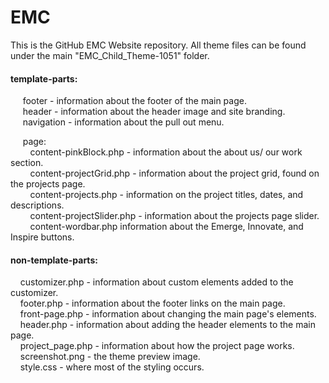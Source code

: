 # EMC  
This is the GitHub EMC Website repository. All theme files can be found under the main "EMC_Child_Theme-1051" folder.  

#### template-parts:  

&nbsp;&nbsp;&nbsp;&nbsp; footer - information about the footer of the main page.  
&nbsp;&nbsp;&nbsp;&nbsp; header - information about the header image and site branding.  
&nbsp;&nbsp;&nbsp;&nbsp; navigation - information about the pull out menu.  

&nbsp;&nbsp;&nbsp;&nbsp; page:  
&nbsp;&nbsp;&nbsp;&nbsp;&nbsp;&nbsp;&nbsp;&nbsp;content-pinkBlock.php - information about the about us/ our work section.  
&nbsp;&nbsp;&nbsp;&nbsp;&nbsp;&nbsp;&nbsp;&nbsp;content-projectGrid.php - information about the project grid, found on the projects page.  
&nbsp;&nbsp;&nbsp;&nbsp;&nbsp;&nbsp;&nbsp;&nbsp;content-projects.php - information on the project titles, dates, and descriptions.  
&nbsp;&nbsp;&nbsp;&nbsp;&nbsp;&nbsp;&nbsp;&nbsp;content-projectSlider.php - information about the projects page slider.  
&nbsp;&nbsp;&nbsp;&nbsp;&nbsp;&nbsp;&nbsp;&nbsp;content-wordbar.php information about the Emerge, Innovate, and Inspire buttons.  

#### non-template-parts:  

&nbsp;&nbsp;&nbsp;&nbsp;customizer.php - information about custom elements added to the customizer.  
&nbsp;&nbsp;&nbsp;&nbsp;footer.php - information about the footer links on the main page.  
&nbsp;&nbsp;&nbsp;&nbsp;front-page.php - information about changing the main page's elements.  
&nbsp;&nbsp;&nbsp;&nbsp;header.php - information about adding the header elements to the main page.  
&nbsp;&nbsp;&nbsp;&nbsp;project_page.php - information about how the project page works.  
&nbsp;&nbsp;&nbsp;&nbsp;screenshot.png - the theme preview image.  
&nbsp;&nbsp;&nbsp;&nbsp;style.css - where most of the styling occurs.  